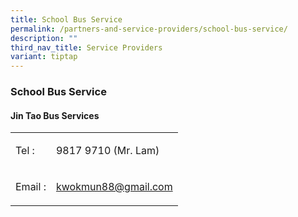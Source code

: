 ```yaml
---
title: School Bus Service
permalink: /partners-and-service-providers/school-bus-service/
description: ""
third_nav_title: Service Providers
variant: tiptap
---
```

<h3><strong>School Bus Service</strong></h3><h4><strong>Jin Tao Bus Services</strong></h4><table><tbody><tr><td rowspan="1" colspan="1"><p>Tel :</p></td><td rowspan="1" colspan="1"><p>9817 9710 (Mr. Lam)</p></td></tr><tr><td rowspan="1" colspan="1"><p>Email :</p></td><td rowspan="1" colspan="1"><p><a href="mailto:kwokmun88@gmail.com" rel="noopener noreferrer nofollow" target="_blank">kwokmun88@gmail.com</a></p></td></tr></tbody></table><p></p>